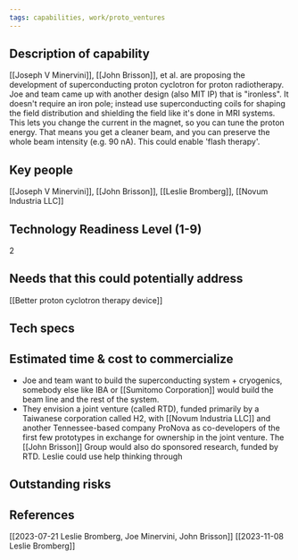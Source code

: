 ```yaml
---
tags: capabilities, work/proto_ventures
---
```


## Description of capability
[[Joseph V Minervini]], [[John Brisson]], et al. are proposing the development of superconducting proton cyclotron for proton radiotherapy. Joe and team came up with another design (also MIT IP) that is "ironless". It doesn't require an iron pole; instead use superconducting coils for shaping the field distribution and shielding the field like it's done in MRI systems.  This lets you  change the current in the magnet, so you can tune the proton energy. That means you get a cleaner beam, and you can preserve the whole beam intensity (e.g. 90 nA). This could enable 'flash therapy'. 
## Key people
[[Joseph V Minervini]], [[John Brisson]], [[Leslie Bromberg]], [[Novum Industria LLC]]

## Technology Readiness Level (1-9)
2
## Needs that this could potentially address
[[Better proton cyclotron therapy device]]
## Tech specs

## Estimated time & cost to commercialize
- Joe and team want to build the superconducting system + cryogenics, somebody else like IBA or [[Sumitomo Corporation]] would build the beam line and the rest of the system.
- They envision a joint venture (called RTD), funded primarily by a Taiwanese corporation called H2, with [[Novum Industria LLC]] and another Tennessee-based company ProNova as co-developers of the first few prototypes in exchange for ownership in the joint venture. The [[John Brisson]] Group would also do sponsored research, funded by RTD. Leslie could use help thinking through

## Outstanding risks

## References
[[2023-07-21 Leslie Bromberg, Joe Minervini, John Brisson]]
[[2023-11-08 Leslie Bromberg]]